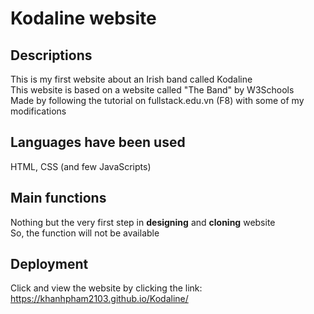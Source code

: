 # Kodaline website
## Descriptions
This is my first website about an Irish band called Kodaline <br />
This website is based on a website called "The Band" by W3Schools <br />
Made by following the tutorial on fullstack.edu.vn (F8) with some of my modifications
## Languages have been used
HTML, CSS (and few JavaScripts)
## Main functions
Nothing but the very first step in **designing** and **cloning** website <br />
So, the function will not be available
## Deployment
Click and view the website by clicking the link: https://khanhpham2103.github.io/Kodaline/
